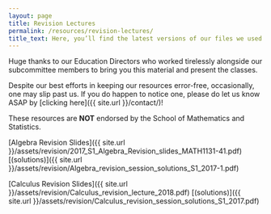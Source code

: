 ```yaml
---
layout: page
title: Revision Lectures
permalink: /resources/revision-lectures/
title_text: Here, you’ll find the latest versions of our files we used at our revision classes held for UNSW mathematics courses!
---
```


Huge thanks to our Education Directors who worked tirelessly alongside our subcommittee members to bring you this material and present the classes.

Despite our best efforts in keeping our resources error-free, occasionally, one may slip past us. If you do happen to notice one, please do let us know ASAP by [clicking here]({{ site.url }}/contact/)!

These resources are **NOT** endorsed by the School of Mathematics and Statistics.
	
[Algebra Revision Slides]({{ site.url }}/assets/revision/2017_S1_Algebra_Revision_slides_MATH1131-41.pdf)  [(solutions)]({{ site.url }}/assets/revision/Algebra_revision_session_solutions_S1_2017-1.pdf)


[Calculus Revision Slides]({{ site.url }}/assets/revision/Calculus_revision_lecture_2018.pdf) [(solutions)]({{ site.url }}/assets/revision/Calculus_revision_session_solutions_S1_2017.pdf)